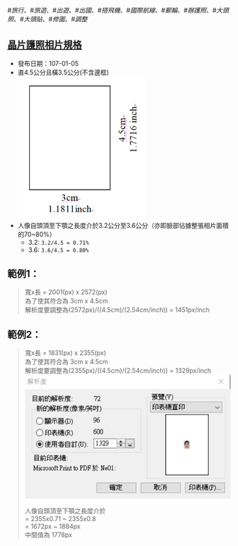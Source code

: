 ###### #旅行、#旅遊、#出遊、#出國、#搭飛機、#國際航線、#郵輪、#辦護照、#大頭照、#大頭貼、#修圖、#調整

## [晶片護照相片規格](https://www.boca.gov.tw/cp-16-4123-c2932-1.html)
- 發布日期：107-01-05
- 直4.5公分且橫3.5公分(不含邊框)  
  ![](photo_size.png)
- 人像自頭頂至下顎之長度介於3.2公分至3.6公分（亦即臉部佔據整張相片面積的70~80%）
  - 3.2: `3.2/4.5 = 0.71%`
  - 3.6: `3.6/4.5 = 0.80%`
  
## 範例1：
> 寬x長 = 2001(px) x 2572(px)  
> 為了使其符合為 3cm x 4.5cm  
> 解析度要調整為(2572px)/((4.5cm)/(2.54cm/inch)) = 1451px/inch

## 範例2：
> 寬x長 = 1831(px) x 2355(px)  
> 為了使其符合為 3cm x 4.5cm  
> 解析度要調整為(2355px)/((4.5cm)/(2.54cm/inch)) = 1329px/inch  
> ![](adjust_resolution.png)  
> 
> 人像自頭頂至下顎之長度介於  
> = 2355x0.71 ~  2355x0.8  
> = 1672px ~ 1884px  
> 中間值為 1778px  
